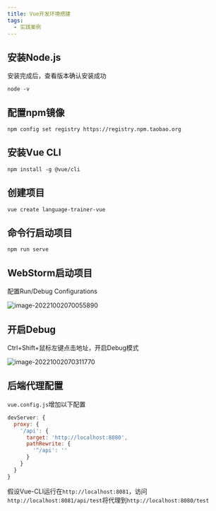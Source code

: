 ```yaml
---
title: Vue开发环境搭建
tags: 
  - 实践案例
---
```


## 安装Node.js

安装完成后，查看版本确认安装成功

<!--more-->

```shell
node -v
```



## 配置npm镜像

```shell
npm config set registry https://registry.npm.taobao.org
```



## 安装Vue CLI

```shell
npm install -g @vue/cli
```



## 创建项目

```shell
vue create language-trainer-vue
```



## 命令行启动项目

```shell
npm run serve
```



## WebStorm启动项目

配置Run/Debug Configurations

![image-20221002070055890](https://oliver-blog.oss-cn-shenzhen.aliyuncs.com/20221002070109.png)



## 开启Debug

Ctrl+Shift+鼠标左键点击地址，开启Debug模式

![image-20221002070311770](https://oliver-blog.oss-cn-shenzhen.aliyuncs.com/20221002070313.png)



## 后端代理配置

`vue.config.js`增加以下配置

```js
devServer: {
  proxy: {
    '/api': {
      target: 'http://localhost:8080',
      pathRewrite: {
        '^/api': ''
      }
    }
  }
}
```

假设Vue-CLI运行在`http://localhost:8081`，访问`http://localhost:8081/api/test`将代理到`http://localhost:8080/test`